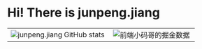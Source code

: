 # <a color=blue>Hi! There is junpeng.jiang</a>

<table border=0>
  <tr>
    <td><img src="https://github-readme-stats.vercel.app/api?username=jiangjunpeng1996&show_icons=true&count_private=true&theme=vue-light&hide_border=true" alt="junpeng.jiang GitHub stats" style="zoom:100%;" align="left"/></td>
    <td><img src="https://4sdvg7tqbv.us.aircode.run/juejin?uid=4406498337495374&hide_border=true" alt="前端小码哥的掘金数据" style="zoom:100%;" align="left"/></td>
  </tr>
</table>

<!-- ![junpeng.jiang github activity graph](https://raw.githubusercontent.com/jiangjunpeng1996/jiangjunpeng1996/output/github-contribution-grid-snake.svg) -->

